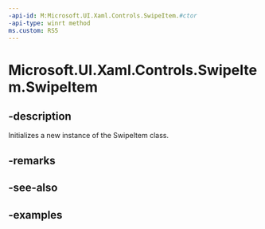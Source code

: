 ```yaml
---
-api-id: M:Microsoft.UI.Xaml.Controls.SwipeItem.#ctor
-api-type: winrt method
ms.custom: RS5
---
```

<!-- Method syntax.
public SwipeItem.SwipeItem()
-->

# Microsoft.UI.Xaml.Controls.SwipeItem.SwipeItem


## -description

Initializes a new instance of the SwipeItem class.


## -remarks


## -see-also


## -examples


